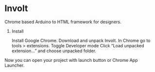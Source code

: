 Involt
======

Chrome based Arduino to HTML framework for designers.

1. Install

    Install Google Chrome.
    Download and unpack Involt.
    In Chrome go to tools > extensions.
    Toggle Developer mode
    Click “Load unpacked extension...” and choose unpacked folder.

Now you can open your project with launch button or Chrome App Launcher. 
